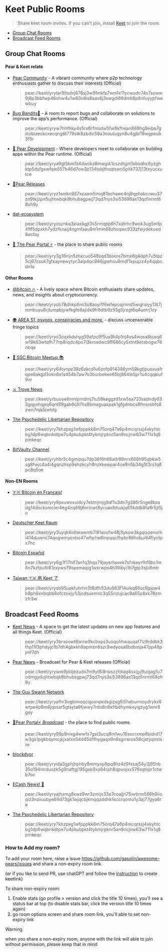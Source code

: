 # Keet Public Rooms

> Share keet room invites. If you can't join, install [Keet](https://keet.io) to join the room.

- [Group Chat Rooms](https://github.com/gasolin/awesome-pears/edit/main/keet_rooms.md#group-chat-rooms)
- [Broadcast Feed Rooms](https://github.com/gasolin/awesome-pears/edit/main/keet_rooms.md#broadcast-feed-rooms)

## Group Chat Rooms

#### Pear & Keet relate

- [Pear Community](https://gasolin.idv.tw/keetlink) - A vibrant community where p2p technology enthusiasts gather to discuss their interests (Official)
  > pear://keet/yrytar9itsdxj676sj3w9fmkfs7wm1x11ycwudo74x7soww9j6p3bbfwp46ohw4u1w63o6is6sax6j3swgdi66dmti8p8nfuyypfwewbuy
- [Bug Bandits🐞](https://gasolin.idv.tw/keetlink/#key=yryskey4bdbxfkaijjankt1e7wecr4w3bztqhheoqkfcyxcs6qjm6gwxecqng6t778stk8zbdic59a3noutugyn8u4gjbi18wgpeub3f5r&title=Bug%20Bandits%F0%9F%90%9E) - A room to report bugs and collaborate on solutions to improve the app’s performance. (Official)
  > pear://keet/yryw7hhfhky4s5rx6rfmsdw5fw8kfhean869hg9eiba7gdcibizeckcxecqng6t778stk8zbdic59a3noutugyn8u4gjbi18wgpeub3f5r
- [🍐 Pear Development](https://gasolin.idv.tw/keetlink/#key=yrya9gt5bm5t4dwokz8mwjpk1cszdhjjm1ebsdhc6yzghktp5dsfgxwfqw557b46d7ow3z134tsbjthxqtswn5pitk737j13txyucxutce&title=%F0%9F%8D%90%20Pear%20Development) - Where developers meet to collaborate on building apps within the Pear runtime. (Official)
  > pear://keet/yrya9gt5bm5t4dwokz8mwjpk1cszdhjjm1ebsdhc6yzghktp5dsfgxwfqw557b46d7ow3z134tsbjthxqtswn5pitk737j13txyucxutce
- [🍐Pear Releases](https://gasolin.idv.tw/keetlink/#key=yryz1amkn987xzaam5iniq81bchawc4nj9qphsbcowu37zn9tkjzpn5ujhtwbqk8bhubsgpwj73qd7nys3si53896ax13qd1nrmt68oh9y&title=%F0%9F%8D%90%20Pear%20Releases)
  > pear://keet/yryz1amkn987xzaam5iniq81bchawc4nj9qphsbcowu37zn9tkjzpn5ujhtwbqk8bhubsgpwj73qd7nys3si53896ax13qd1nrmt68oh9y
- [dat-ecosystem](https://gasolin.idv.tw/keetlink/#key=yryosznkq3xiasbgjt3s5rmqpp6h7xdtrhc9wok3ug5mfp4ftf5dpxkh7ydzfknaij4ngmfaau8m1mm68zhnqwc933zfwydekued8ecfay&title=dat-ecosystem)
  > pear://keet/yryosznkq3xiasbgjt3s5rmqpp6h7xdtrhc9wok3ug5mfp4ftf5dpxkh7ydzfknaij4ngmfaau8m1mm68zhnqwc933zfwydekued8ecfay
- [🍐 The Pear Portal ⚡](https://gasolin.idv.tw/keetlink/#key=yry3g16rrjn5zhxcuo548sqd3bsere7bmx6g4dph7u5tpz5cj67csuk7gfxaynewytyc3aip4qc946jgwhou8mdf1xpujzz4y4qqbcdn1a&title=The%20Pear%20Portal%E2%9C%B5) - the place to share public rooms
  > pear://keet/yry3g16rrjn5zhxcuo548sqd3bsere7bmx6g4dph7u5tpz5cj67csuk7gfxaynewytyc3aip4qc946jgwhou8mdf1xpujzz4y4qqbcdn1a

#### Other Rooms
- [@bitcoin 🔥](https://gasolin.idv.tw/keetlink/#key=yryi1hwghpzckutgu89ihjyjuq54gmwh3541z5q6tf7ywxy74yschfm8rjtumpbjywfkgfo8ajidx9fr8dtb6z55g5jrzgt6q4uorrj1cy&title=%40bitcoin%20%F0%9F%94%A5) - A lively space where Bitcoin enthusiasts share updates, news, and insights about cryptocurrency.
  > pear://keet/yryob78dhkp6nii3o8aoyi1f6wfepoajmnd5wigraiyy13t7jmmbuyu8rjtumpbjywfkgfo8ajidx9fr8dtb6z55g5jrzgt6q4uorrj1cy
- [👽 AREA 51, psyops, conspiracies and more.](https://gasolin.idv.tw/keetlink/#key=yryo3oqxkdshyg59afpc9f5ua9k4p1nj4os4wosx8tceq6w19k63wtqfh77np8rqdc4po7i3krosdwc9ff686cy5xtnt9etxbogw76nbqe&title=AREA%2051%2C%20psyops%2C%20conspiracies%20and%20more.) - discuss uncensorable fringe topics
  > pear://keet/yryo3oqxkdshyg59afpc9f5ua9k4p1nj4os4wosx8tceq6w19k63wtqfh77np8rqdc4po7i3krosdwc9ff686cy5xtnt9etxbogw76nbqe
- [🎒 SSC Bitcoin Meetup 📚](https://gasolin.idv.tw/keetlink/#key=yry64tynpz39z6zkcd1u6zofp914386ym59kgtjpuaxusfrqpe6akgd3okn6x1s454b7aw7o3burbekeo65bj864ib5pr1u4cqqkiuf9nr&title=%F0%9F%8E%92%20SSC%20Bitcoin%20Meetup%20%F0%9F%93%9A)
  > pear://keet/yry64tynpz39z6zkcd1u6zofp914386ym59kgtjpuaxusfrqpe6akgd3okn6x1s454b7aw7o3burbekeo65bj864ib5pr1u4cqqkiuf9nr
- [⚔️ Trove News](https://gasolin.idv.tw/keetlink/#key=yrbuooe6nmiprndmj7tu58keggzd1xw5sa733sedndy633gqpxhqpq6qnt89gab6o97hs8bmaguaxpak1gfgdnbcx8fmsrobfs8zwn7rqk5jwtdg&title=%E2%9A%94%EF%B8%8F%20Trove%20News)
  > pear://keet/yrbuooe6nmiprndmj7tu58keggzd1xw5sa733sedndy633gqpxhqpq6qnt89gab6o97hs8bmaguaxpak1gfgdnbcx8fmsrobfs8zwn7rqk5jwtdg
- [The Psychedelic Libertarian Repository](https://gasolin.idv.tw/keetlink/#key=yry7khzpxg1wfpppkk8m75orq47x6p4mcqrssj4xkyhtcbg1dp6wqbnkdtpe7u4pkubpkt4tykmjrpknr5an9ncjnw63w711x1q8pmkeqc&title=ThePsychedelicLibertarianRepository)
  > pear://keet/yry7khzpxg1wfpppkk8m75orq47x6p4mcqrssj4xkyhtcbg1dp6wqbnkdtpe7u4pkubpkt4tykmjrpknr5an9ncjnw63w711x1q8pmkeqc
- [BitVaulty Channel](https://gasolin.idv.tw/keetlink/#key=yryhbr3c4gmipqu7dp38f6h68adr88nrx668h95qbkw5sg8fwjc4a4i4gqnzhxp9ehzkcyh6nzkkewpar4ce8n5b34g5t3rs1q6pc8q5oe&title=BitVaulty%20Channel)
  > pear://keet/yryhbr3c4gmipqu7dp38f6h68adr88nrx668h95qbkw5sg8fwjc4a4i4gqnzhxp9ehzkcyh6nzkkewpar4ce8n5b34g5t3rs1q6pc8q5oe


#### Non-EN Rooms
- [🇫🇷 Bitcoin en Français!](https://gasolin.idv.tw/keetlink/#key=yry9pxuwoxuidcy7ebtnjmjg9af1u3dn7g386r5nge8bxsdg14dsckomcier4eg4nq69j8orinwt8ycuasibhusjq65kddk9ta6r5jt5jo&title=%F0%9F%87%AB%F0%9F%87%B7%20Bitcoin%20en%20Fran%C3%A7ais!)
  > pear://keet/yry9pxuwoxuidcy7ebtnjmjg9af1u3dn7g386r5nge8bxsdg14dsckomcier4eg4nq69j8orinwt8ycuasibhusjq65kddk9ta6r5jt5jo
- [Deutscher Keet Raum](https://gasolin.idv.tw/keetlink/#key=yry3uyqk6idtwawmb7i91xoufw48j3ykow3kgqiazenorhi414duwmi74qogwmycnbo47wfqrhe6inpqqcfhpbr86hobui64fiyctpx7hc&title=Deutscher%20Keet%20Raum)
  > pear://keet/yry3uyqk6idtwawmb7i91xoufw48j3ykow3kgqiazenorhi414duwmi74qogwmycnbo47wfqrhe6inpqqcfhpbr86hobui64fiyctpx7hc
- [Bitcoin Español](https://gasolin.idv.tw/keetlink/#key=yry6gj1f17hif7an1q3hqx79jaysrhsexk7sfnkeyrfhf9bc1m8n7kzfpu6i81zxyws79oxemaqig1wxrwps4h39ibyi1b7gtp3sju8mtr&title=Bitcoin%20Español)
  > pear://keet/yry6gj1f17hif7an1q3hqx79jaysrhsexk7sfnkeyrfhf9bc1m8n7kzfpu6i81zxyws79oxemaqig1wxrwps4h39ibyi1b7gtp3sju8mtr
- [Taiwan 🇹🇼 用 Keet 了](https://gasolin.idv.tw/keetlink/#key=yrysb95uakfuhrhn3t8dfh53du663f14uikq66sc9jppw4b8ph6xnbqbb8ofczuxjy1i3jodsuemnc3q55nzujcac9a65p8xk78zmzfr3w&title=Taiwan%20%F0%9F%87%B9%F0%9F%87%BC%20%E7%94%A8%20Keet%20%E4%BA%86)
  > pear://keet/yrysb95uakfuhrhn3t8dfh53du663f14uikq66sc9jppw4b8ph6xnbqbb8ofczuxjy1i3jodsuemnc3q55nzujcac9a65p8xk78zmzfr3w

## Broadcast Feed Rooms

- [Keet News](https://gasolin.idv.tw/keetlink/#key=yry5dqgiy967ffrrbi973ghfb4wsbtczezsomgp4z8s8nn68eyg5kgdyjc1b7dh4gbxkh9apmzn8szr3wdyosa8bdbmja47pp48pjmf7dh&title=Keet%20News) - A space to get the latest updates on new app features and all things Keet. (Official)
  > pear://keet/yry3brxoowt6wnw9kcbxps3uoqohhwauqaf7iz9rddbk3thp11f3phdyjc1b7dh4gbxkh9apmzn8szr3wdyosa8bdbmja47pp48pjmf7dh
- [Pear News](https://gasolin.idv.tw/keetlink/#key=yrywm9jddjezudx7m9yt8i8rwszzfdiaq4xxijyj9uigag1u7odmgydujhtwbqk8bhubsgpwj73qd7nys3si53896ax13qd1nrmt68oh9y&title=Pear%20News) - Broadcast for Pear & Keet releases (Official)
  > pear://keet/yrywm9jddjezudx7m9yt8i8rwszzfdiaq4xxijyj9uigag1u7odmgydujhtwbqk8bhubsgpwj73qd7nys3si53896ax13qd1nrmt68oh9y
- [The Guy Swann Network](https://gasolin.idv.tw/keetlink/#key=yryafhr3ogbimoqcigoxnpxdsgizxg6i5heburmoydrykx6wtpe4p9m6jqssar5gtsyta9fjwwy7rdn8n8xfibdhymkxyigzyg1wnr8gey&title=The%20Guy%20Swann%20Network)
  > pear://keet/yryafhr3ogbimoqcigoxnpxdsgizxg6i5heburmoydrykx6wtpe4p9m6jqssar5gtsyta9fjwwy7rdn8n8xfibdhymkxyigzyg1wnr8gey
- [🍐Pear Portal⚡ *Broadcast*](https://gasolin.idv.tw/keetlink/#key=yry98p9nixg4wwfx7gst3ucq8m1wu16sscrxmp6sidrd17w3gs1pgkbsymcjkjxatxn54d45d1fhygaqo9n8sgrrerus58cjstyqnstsiw&title=%F0%9F%8D%90Pear%20Portal%E2%9A%A1%20*Broadcast*) - the place to find public rooms
  > pear://keet/yry98p9nixg4wwfx7gst3ucq8m1wu16sscrxmp6sidrd17w3gs1pgkbsymcjkjxatxn54d45d1fhygaqo9n8sgrrerus58cjstyqnstsiw
- [blockdyor](https://gasolin.idv.tw/keetlink/#key=yryida3gphjhphby9mmynp9pq8hz4z9fxsaj54y3j95hb35o194mrduozk5g9naftgj195gek9xa94rph8qpuojxx576xqtspr1ctwb7oc&title=blockdyor)
  > pear://keet/yryida3gphjhphby9mmynp9pq8hz4z9fxsaj54y3j95hb35o194mrduozk5g9naftgj195gek9xa94rph8qpuojxx576xqtspr1ctwb7oc
- [ECash News! 💸](https://gasolin.idv.tw/keetlink/#key=yryajhsmg8xwz9wr3zmijx33e7coajjri75iwbrm586h9iioqiz3nziiuubye69d73gk1wjqcbjkmqqzddhk1sccrqomu1y3zj77gya6re&title=ECash%20News)
  > pear://keet/yryajhsmg8xwz9wr3zmijx33e7coajjri75iwbrm586h9iioqiz3nziiuubye69d73gk1wjqcbjkmqqzddhk1sccrqomu1y3zj77gya6re
- [The Psychedelic Libertarian Repository](https://gasolin.idv.tw/keetlink/#key=yry7khzpxg1wfpppkk8m75orq47x6p4mcqrssj4xkyhtcbg1dp6wqbnkdtpe7u4pkubpkt4tykmjrpknr5an9ncjnw63w711x1q8pmkeqc&title=The%20Psychedelic%20Libertarian%20Repository)
  > pear://keet/yry7khzpxg1wfpppkk8m75orq47x6p4mcqrssj4xkyhtcbg1dp6wqbnkdtpe7u4pkubpkt4tykmjrpknr5an9ncjnw63w711x1q8pmkeqc


### How to Add my room?

To add your room here, raise a issue https://github.com/gasolin/awesome-pears/issues and share a non-expiry room link.

(or if you like to send PR, use chatGPT and follow the [instruction](https://github.com/gasolin/keetlink/blob/main/README.md#how-i-turn-my-invite-link-to-a-web-link) to create keetlink)

To share non-expiry room:

1. Enable stats (go profile > version and click the title 10 times), you'll see a status bar at top (to disable stats bar, click the version title 10 times again)
2. go room options screen and share room link, you'll able to set non-expiry link

> [!WARNING]
> when you share a non-expiry room, anyone with the link will able to join without permission, please keep that in mind
